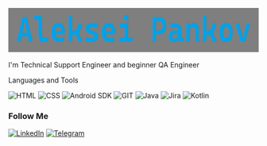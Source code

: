 [![Header](https://github.com/AlexPankov7/AlexPankov7/blob/main/assets/Untitled.png)](https://www.linkedin.com/in/alex-pankov/)

I'm Technical Support Engineer and beginner QA Engineer

Languages and Tools

![HTML](https://img.shields.io/badge/-HTML-090909?style=for-the-badge&logo=HTML5&logoColor=47C5FB)
![CSS](https://img.shields.io/badge/-CSS-090909?style=for-the-badge&logo=CSS3&logoColor=097CDB)
![Android SDK](https://img.shields.io/badge/-Android_SDK-090909?style=for-the-badge&logo=android&logoColor=F8C52C)
![GIT](https://img.shields.io/badge/-GIT-090909?style=for-the-badge&logo=GIT&logoColor=F88C00)
![Java](https://img.shields.io/badge/-Java-090909?style=for-the-badge&logo=Java&logoColor=E9D54D)
![Jira](https://img.shields.io/badge/-JIRA-090909?style=for-the-badge&logo=jira&logoColor=E5D3FF)
![Kotlin](https://img.shields.io/badge/-Kotlin-090909?style=for-the-badge&logo=Kotlin&logoColor=6296CC)

### Follow Me

[![LinkedIn](https://img.shields.io/badge/-Linkedin-090909?style=for-the-badge&logo=LinkedIn&logoColor=E9D54D)](https://www.linkedin.com/in/alex-pankov/)
[![Telegram](https://img.shields.io/badge/-Telegram-090909?style=for-the-badge&logo=telegram&logoColor=E5D3FF)](https://t.me/alekseiP7)
